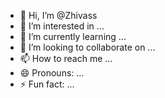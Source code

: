 - 👋 Hi, I’m @Zhivass
- 👀 I’m interested in ...
- 🌱 I’m currently learning ...
- 💞️ I’m looking to collaborate on ...
- 📫 How to reach me ...
- 😄 Pronouns: ...
- ⚡ Fun fact: ...

<!---
Zhivass/Zhivass is a ✨ special ✨ repository because its `README.md` (this file) appears on your GitHub profile.
You can click the Preview link to take a look at your changes.
--->
